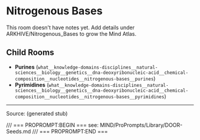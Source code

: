 # Nitrogenous Bases

This room doesn't have notes yet. Add details under ARKHIVE/Nitrogenous_Bases to grow the Mind Atlas.

## Child Rooms
- **Purines** (`what__knowledge-domains-disciplines__natural-sciences__biology__genetics__dna-deoxyribonucleic-acid__chemical-composition__nucleotides__nitrogenous-bases__purines`)
- **Pyrimidines** (`what__knowledge-domains-disciplines__natural-sciences__biology__genetics__dna-deoxyribonucleic-acid__chemical-composition__nucleotides__nitrogenous-bases__pyrimidines`)

---
Source: (generated stub)

/// === PROPROMPT:BEGIN ===
see: MIND/ProPrompts/Library/DOOR-Seeds.md
/// === PROPROMPT:END ===
